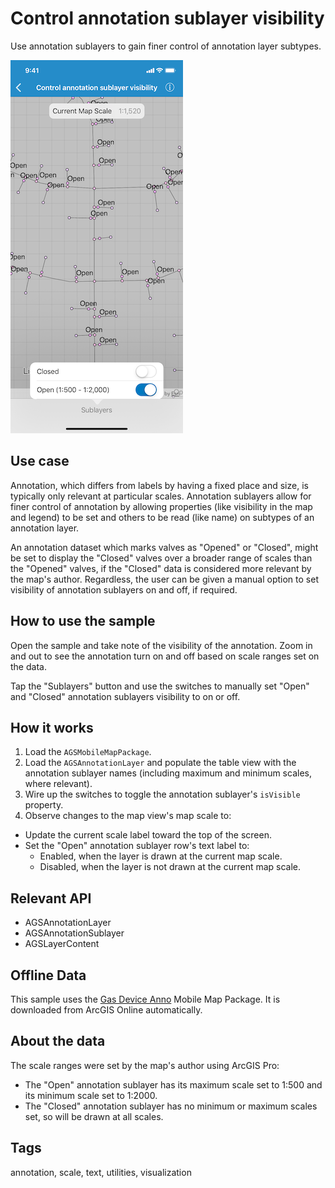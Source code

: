 # Control annotation sublayer visibility

Use annotation sublayers to gain finer control of annotation layer subtypes.

![Screenshot of Control Annotation Sublayer Visibility sample](control-annotation-sublayer.png)

## Use case

Annotation, which differs from labels by having a fixed place and size, is typically only relevant at particular scales. Annotation sublayers allow for finer control of annotation by allowing properties (like visibility in the map and legend) to be set and others to be read (like name) on subtypes of an annotation layer.

An annotation dataset which marks valves as "Opened" or "Closed", might be set to display the "Closed" valves over a broader range of scales than the "Opened" valves, if the "Closed" data is considered more relevant by the map's author. Regardless, the user can be given a manual option to set visibility of annotation sublayers on and off, if required.

## How to use the sample

Open the sample and take note of the visibility of the annotation. Zoom in and out to see the annotation turn on and off based on scale ranges set on the data.

Tap the "Sublayers" button and use the switches to manually set "Open" and "Closed" annotation sublayers visibility to on or off.

## How it works

1. Load the `AGSMobileMapPackage`.
2. Load the `AGSAnnotationLayer` and populate the table view with the annotation sublayer names (including maximum and minimum scales, where relevant).
3. Wire up the switches to toggle the annotation sublayer's `isVisible` property.
4. Observe changes to the map view's map scale to:
  * Update the current scale label toward the top of the screen.
  * Set the "Open" annotation sublayer row's text label to:
     * Enabled, when the layer is drawn at the current map scale.
     * Disabled, when the layer is not drawn at the current map scale.
 
## Relevant API

* AGSAnnotationLayer
* AGSAnnotationSublayer
* AGSLayerContent

## Offline Data

This sample uses the [Gas Device Anno](https://arcgisruntime.maps.arcgis.com/home/item.html?id=b87307dcfb26411eb2e92e1627cb615b) Mobile Map Package. It is downloaded from ArcGIS Online automatically.

## About the data

The scale ranges were set by the map's author using ArcGIS Pro:

* The "Open" annotation sublayer has its maximum scale set to 1:500 and its minimum scale set to 1:2000.
* The "Closed" annotation sublayer has no minimum or maximum scales set, so will be drawn at all scales.

## Tags

annotation, scale, text, utilities, visualization
